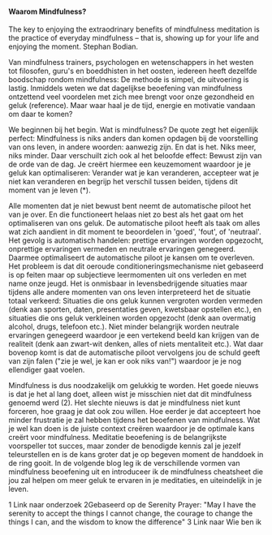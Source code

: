 #### Waarom Mindfulness?

The key to enjoying the extraodrinary benefits of mindfulness meditation is the practice of everyday mindfulness – that is, showing up for your life and enjoying the moment. 
	Stephan Bodian.

Van mindfulness trainers, psychologen en wetenschappers in het westen tot filosofen, guru's en boeddhisten in het oosten, iedereen heeft dezelfde boodschap rondom mindfulness: De methode is simpel, de uitvoering is lastig. Inmiddels weten we dat dagelijkse beoefening van mindfulness ontzettend veel voordelen met zich mee brengt voor onze gezondheid en geluk (reference). Maar waar haal je de tijd, energie en motivatie vandaan om daar te komen? 

We beginnen bij het begin. Wat is mindfulness? De quote zegt het eigenlijk perfect: Mindfulness is niks anders dan komen opdagen bij de voorstelling van ons leven, in andere woorden: aanwezig zijn. En dat is het. Niks meer, niks minder. Daar verschuilt zich ook al het beloofde effect: Bewust zijn van de orde van de dag. Je creërt hiermee een keuzemoment waardoor je je geluk kan optimaliseren: Verander wat je kan veranderen, accepteer wat je niet kan veranderen en begrijp het verschil tussen beiden, tijdens dit moment van je leven (*).

Alle momenten dat je niet bewust bent neemt de automatische piloot het van je over. En die functioneert helaas niet zo best als het gaat om het optimaliseren van ons geluk. De automatische piloot heeft als taak om alles wat zich aandient in dit moment te beoordelen in 'goed', 'fout', of 'neutraal'. Het gevolg is automatisch handelen: prettige ervaringen worden opgezocht, onprettige ervaringen vermeden en neutrale ervaringen genegeerd. Daarmee optimaliseert de automatische piloot je kansen om te overleven. Het probleem is dat dit oeroude conditioneringsmechanisme niet gebaseerd is op feiten maar op subjectieve leermomenten uit ons verleden en met name onze jeugd. Het is onmisbaar in levensbedrijgende situaties maar tijdens alle andere momenten van ons leven interpreteerd het de situatie totaal verkeerd: Situaties die ons geluk kunnen vergroten worden vermeden (denk aan sporten, daten, presentaties geven, kwetsbaar opstellen etc.), en situaties die ons geluk verkleinen worden opgezocht (denk aan overmatig alcohol, drugs, telefoon etc.). Niet minder belangrijk worden neutrale ervaringen genegeerd waardoor je een vertekend beeld kan krijgen van de realiteit (denk aan zwart-wit denken, alles of niets mentaliteit etc.). Wat daar bovenop komt is dat de automatische piloot vervolgens jou de schuld geeft van zijn falen ("zie je wel, je kan er ook niks van!") waardoor je je nog ellendiger gaat voelen.

Mindfulness is dus noodzakelijk om gelukkig te worden. Het goede nieuws is dat je het al lang doet, alleen wist je misschien niet dat dit mindfulness genoemd werd (2). Het slechte nieuws is dat je mindfulness niet kunt forceren, hoe graag je dat ook zou willen. Hoe eerder je dat accepteert hoe minder frustratie je zal hebben tijdens het beoefenen van mindfulness. Wat je wel kan doen is de juiste context creëren waardoor je de optimale kans creërt voor mindfulness. Meditatie beoefening is de belangrijkste voorspeller tot succes, maar zonder de benodigde kennis zal je jezelf teleurstellen en is de kans groter dat je op begeven moment de handdoek in de ring gooit. In de volgende blog leg ik de verschillende vormen van mindfulness beoefening uit en introduceer ik de mindfulness cheatsheet die jou zal helpen om meer geluk te ervaren in je meditaties, en uiteindelijk in je leven. 

1 Link naar onderzoek
2Gebaseerd op de Serenity Prayer: "May I have the serenity to accept the things I cannot change, the courage to change the things I can, and the wisdom to know the difference"
3 Link naar Wie ben ik
